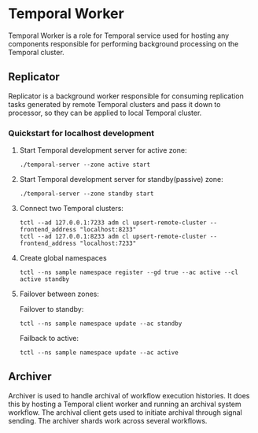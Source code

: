 # Temporal Worker

Temporal Worker is a role for Temporal service used for hosting any
components responsible for performing background processing on the Temporal
cluster.

## Replicator

Replicator is a background worker responsible for consuming replication tasks
generated by remote Temporal clusters and pass it down to processor, so they
can be applied to local Temporal cluster.

### Quickstart for localhost development

1. Start Temporal development server for active zone:
    ```
    ./temporal-server --zone active start
    ```

2. Start Temporal development server for standby(passive) zone:
    ```
    ./temporal-server --zone standby start
    ```
   
3. Connect two Temporal clusters:
   ```
   tctl --ad 127.0.0.1:7233 adm cl upsert-remote-cluster --frontend_address "localhost:8233"
   tctl --ad 127.0.0.1:8233 adm cl upsert-remote-cluster --frontend_address "localhost:7233"
   ```

4. Create global namespaces
    ```
    tctl --ns sample namespace register --gd true --ac active --cl active standby
    ```

5. Failover between zones:

    Failover to standby:
    ```
    tctl --ns sample namespace update --ac standby
    ```
    Failback to active:
    ```
    tctl --ns sample namespace update --ac active
    ```

## Archiver

Archiver is used to handle archival of workflow execution histories. It does this by hosting a Temporal client worker
and running an archival system workflow. The archival client gets used to initiate archival through signal sending. The archiver
shards work across several workflows. 
